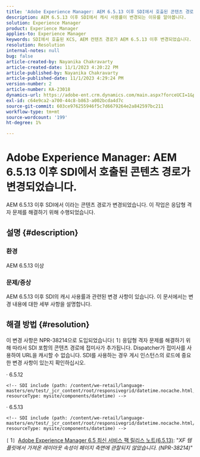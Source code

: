 ```yaml
---
title: 'Adobe Experience Manager: AEM 6.5.13 이후 SDI에서 호출된 콘텐츠 경로가 변경되었습니다.'
description: AEM 6.5.13 이후 SDI에서 캐시 사용률이 변경되는 이유를 알아봅니다.
solution: Experience Manager
product: Experience Manager
applies-to: Experience Manager
keywords: SDI에서 호출된 KCS, AEM 컨텐츠 경로가 AEM 6.5.13 이후 변경되었습니다.
resolution: Resolution
internal-notes: null
bug: false
article-created-by: Nayanika Chakravarty
article-created-date: 11/1/2023 4:20:22 PM
article-published-by: Nayanika Chakravarty
article-published-date: 11/1/2023 4:29:24 PM
version-number: 2
article-number: KA-23018
dynamics-url: https://adobe-ent.crm.dynamics.com/main.aspx?forceUCI=1&pagetype=entityrecord&etn=knowledgearticle&id=a2eba988-d278-ee11-8179-6045bd0065f9
exl-id: c64e9ca2-a700-44c8-b863-a002bcda4d7c
source-git-commit: 603ce976255946f5c7d6679264e2a842597bc211
workflow-type: tm+mt
source-wordcount: '199'
ht-degree: 1%

---
```


# Adobe Experience Manager: AEM 6.5.13 이후 SDI에서 호출된 콘텐츠 경로가 변경되었습니다.


AEM 6.5.13 이후 SDI에서 이라는 콘텐츠 경로가 변경되었습니다. 이 작업은 응답형 격자 문제를 해결하기 위해 수행되었습니다.

## 설명 {#description}


### <b>환경</b>

AEM 6.5.13 이상

### 문제/증상

AEM 6.5.13 이후 SDI의 캐시 사용률과 관련된 변경 사항이 있습니다. 이 문서에서는 변경 내용에 대한 세부 사항을 설명합니다.


## 해결 방법 {#resolution}


이 변경 사항은 NPR-38214으로 도입되었습니다`[` 1`]`  응답형 격자 문제를 해결하기 위해 따라서 SDI 포함의 콘텐츠 경로에 접미사가 추가됩니다. Dispatcher가 접미사를 사용하여 URL을 캐시할 수 없습니다. SDI를 사용하는 경우 게시 인스턴스의 로드에 중요한 변경 사항이 있는지 확인하십시오.

· 6.5.12




```
<!-- SDI include (path: /content/we-retail/language-masters/en/test/_jcr_content/root/responsivegrid/datetime.nocache.html, resourceType: mysite/components/datetime) -->
```




· 6.5.13




```
<!-- SDI include (path: /content/we-retail/language-masters/en/test/_jcr_content/root/responsivegrid/datetime.nocache.html/mysite/components/datetime, resourceType: mysite/components/datetime) -->
```




`[` 1`]`  [Adobe Experience Manager 6.5 최신 서비스 팩 릴리스 노트(6.5.13)](https://experienceleague.adobe.com/docs/experience-manager-65/release-notes/service-pack/6-5-13.html): &quot;*XF 템플릿에서 가져온 레이아웃 속성이 페이지 측면에 관찰되지 않았습니다. (NPR-38214)*&quot;
